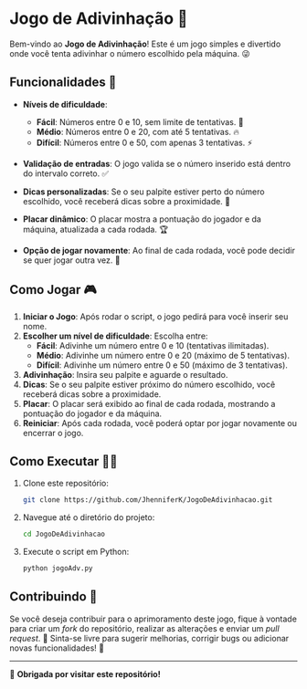 # Jogo de Adivinhação 🎲

Bem-vindo ao **Jogo de Adivinhação**! Este é um jogo simples e divertido onde você tenta adivinhar o número escolhido pela máquina. 😜

## Funcionalidades 🚀

- **Níveis de dificuldade**:
  - **Fácil**: Números entre 0 e 10, sem limite de tentativas. 🎯
  - **Médio**: Números entre 0 e 20, com até 5 tentativas. 🔥
  - **Difícil**: Números entre 0 e 50, com apenas 3 tentativas. ⚡

- **Validação de entradas**: O jogo valida se o número inserido está dentro do intervalo correto. ✅
- **Dicas personalizadas**: Se o seu palpite estiver perto do número escolhido, você receberá dicas sobre a proximidade. 🧐
- **Placar dinâmico**: O placar mostra a pontuação do jogador e da máquina, atualizada a cada rodada. 🏆
- **Opção de jogar novamente**: Ao final de cada rodada, você pode decidir se quer jogar outra vez. 🔄

## Como Jogar 🎮

1. **Iniciar o Jogo**: Após rodar o script, o jogo pedirá para você inserir seu nome. 
2. **Escolher um nível de dificuldade**: Escolha entre:
   - **Fácil**: Adivinhe um número entre 0 e 10 (tentativas ilimitadas). 
   - **Médio**: Adivinhe um número entre 0 e 20 (máximo de 5 tentativas). 
   - **Difícil**: Adivinhe um número entre 0 e 50 (máximo de 3 tentativas). 
3. **Adivinhação**: Insira seu palpite e aguarde o resultado. 
4. **Dicas**: Se o seu palpite estiver próximo do número escolhido, você receberá dicas sobre a proximidade. 
5. **Placar**: O placar será exibido ao final de cada rodada, mostrando a pontuação do jogador e da máquina. 
6. **Reiniciar**: Após cada rodada, você poderá optar por jogar novamente ou encerrar o jogo. 

## Como Executar 🏃‍♂️

1. Clone este repositório:
   ```bash
   git clone https://github.com/JhenniferK/JogoDeAdivinhacao.git
   ```

2. Navegue até o diretório do projeto:
   ```bash
   cd JogoDeAdivinhacao
   ```

3. Execute o script em Python:
   ```bash
   python jogoAdv.py
   ```

## Contribuindo 👥

Se você deseja contribuir para o aprimoramento deste jogo, fique à vontade para criar um *fork* do repositório, realizar as alterações e enviar um *pull request*. 🎯 Sinta-se livre para sugerir melhorias, corrigir bugs ou adicionar novas funcionalidades! 🚀

---

🖤 **Obrigada por visitar este repositório!**
